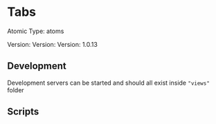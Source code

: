 # Tabs

Atomic Type: atoms

Version: Version: Version: 1.0.13





## Development

Development servers can be started and should all exist inside `"views"` folder

## Scripts
